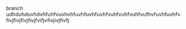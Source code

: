 branch udhduhduvhdvhfuhfvuvhvhfuvhfuvhfuvhfvuhfvuhfvuhfvufhvfuvhfuvhfv
fivjfivjfivjfivjfvifjvfivjivjfivfj
